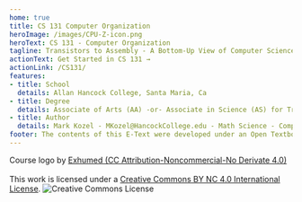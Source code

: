 ```yaml
---
home: true
title: CS 131 Computer Organization
heroImage: /images/CPU-Z-icon.png
heroText: CS 131 - Computer Organization
tagline: Transistors to Assembly - A Bottom-Up View of Computer Science
actionText: Get Started in CS 131 →
actionLink: /CS131/
features:
- title: School
  details: Allan Hancock College, Santa Maria, Ca
- title: Degree
  details: Associate of Arts (AA) -or- Associate in Science (AS) for Transfer
- title: Author
  details: Mark Kozel - MKozel@HancockCollege.edu - Math Science - Computer Science
footer: The contents of this E-Text were developed under an Open Textbooks Pilot grant from the Fund for the Improvement of Postsecondary Education (FIPSE), U.S. Department of Education. However, those contents do not necessarily represent the policy of the Department of Education, and you should not assume endorsement by the Federal Government.
---
```


Course logo by <a rel="license" href="http://3xhumed.deviantart.com/">Exhumed (CC Attribution-Noncommercial-No Derivate 4.0)</a>
<br>
<a rel="license" href="https://creativecommons.org/licenses/by-nc/4.0/"></a><br />This work is licensed under a <a rel="license" href="https://creativecommons.org/licenses/by-nc/4.0/">Creative Commons BY NC 4.0 International License</a>.
<img alt="Creative Commons License" style="border-width:0" src="https://licensebuttons.net/l/by-nc/4.0/88x31.png" />